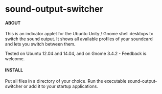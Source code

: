 sound-output-switcher
=====================

#### ABOUT

This is an indicator applet for the Ubuntu Unity / Gnome shell desktops to switch the sound output. It shows all available profiles of your soundcard and lets you switch between them. 

Tested on Ubuntu 12.04 and 14.04, and on Gnome 3.4.2 - Feedback is welcome.

#### INSTALL

Put all files in a directory of your choice. Run the executable sound-output-switcher or add it to your startup applications.

